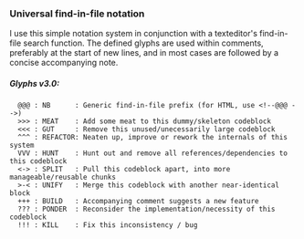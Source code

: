 ### Universal find-in-file notation
I use this simple notation system in conjunction with a texteditor's find-in-file search function. The defined glyphs are used within comments, preferably at the start of new lines, and in most cases are followed by a concise accompanying note.

##### Glyphs v3.0:
```
  @@@ : NB      : Generic find-in-file prefix (for HTML, use <!--@@@ -->)
  >>> : MEAT    : Add some meat to this dummy/skeleton codeblock
  <<< : GUT     : Remove this unused/unecessarily large codeblock
  ^^^ : REFACTOR: Neaten up, improve or rework the internals of this system
  VVV : HUNT    : Hunt out and remove all references/dependencies to this codeblock
  <-> : SPLIT   : Pull this codeblock apart, into more manageable/reusable chunks
  >-< : UNIFY   : Merge this codeblock with another near-identical block 
  +++ : BUILD   : Accompanying comment suggests a new feature
  ??? : PONDER  : Reconsider the implementation/necessity of this codeblock
  !!! : KILL    : Fix this inconsistency / bug
```
